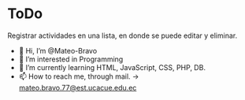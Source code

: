# ToDo
Registrar actividades en una lista, en donde se puede editar y eliminar.

- 👋 Hi, I’m @Mateo-Bravo
- 👀 I’m interested in Programming
- 🌱 I’m currently learning HTML, JavaScript, CSS, PHP, DB.
- 📫 How to reach me, through mail. -> mateo.bravo.77@est.ucacue.edu.ec
